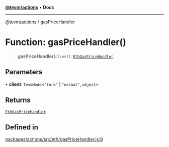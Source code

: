 [**@tevm/actions**](../README.md) • **Docs**

***

[@tevm/actions](../globals.md) / gasPriceHandler

# Function: gasPriceHandler()

> **gasPriceHandler**(`client`): [`EthGasPriceHandler`](../type-aliases/EthGasPriceHandler.md)

## Parameters

• **client**: `TevmNode`\<`"fork"` \| `"normal"`, `object`\>

## Returns

[`EthGasPriceHandler`](../type-aliases/EthGasPriceHandler.md)

## Defined in

[packages/actions/src/eth/gasPriceHandler.js:9](https://github.com/qbzzt/tevm-monorepo/blob/main/packages/actions/src/eth/gasPriceHandler.js#L9)
